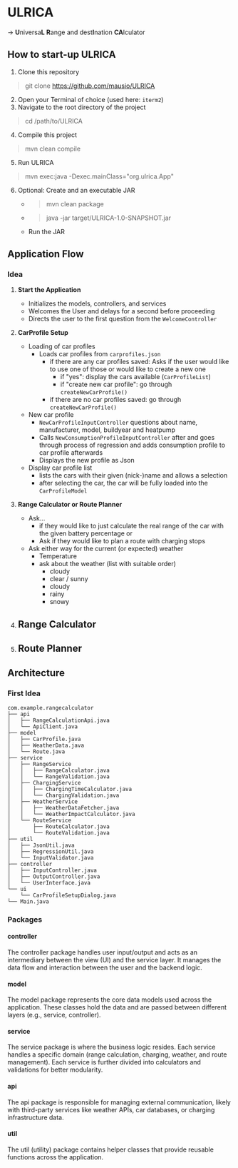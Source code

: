 # ULRICA 
-> **U**niversa**L** **R**ange and dest**I**nation **CA**lculator

## How to start-up ULRICA

1. Clone this repository
> git clone https://github.com/mausio/ULRICA
2. Open your Terminal of choice (used here: `iterm2`)
3. Navigate to the root directory of the project
> cd /path/to/ULRICA
4. Compile this project
> mvn clean compile 
5. Run ULRICA
> mvn exec:java -Dexec.mainClass="org.ulrica.App"
6. Optional: Create and an executable JAR
   - > mvn clean package
   - > java -jar target/ULRICA-1.0-SNAPSHOT.jar
   - Run the JAR

## Application Flow

### Idea

1. **Start the Application** 
   - Initializes the models, controllers, and services 
   - Welcomes the User and delays for a second before proceeding 
   - Directs the user to the first question from the `WelcomeController`

2. **CarProfile Setup**
   - Loading of car profiles
     - Loads car profiles from `carprofiles.json`
       - if there are any car profiles saved: Asks if the user would like to 
         use one of those or would like to create a new one
         - if "yes": display the cars available (`CarProfileList`)
         - if "create new car profile": go through `createNewCarProfile()`
       - if there are no car profiles saved: go through `createNewCarProfile()`
   - New car profile
     - `NewCarProfileInputController` questions about name, manufacturer, model, 
       buildyear and heatpump 
     - Calls `NewConsumptionProfileInputController` after and goes through 
       process of regression and adds consumption profile to car profile 
       afterwards
     - Displays the new profile as Json
   - Display car profile list 
     - lists the cars with their given (nick-)name and allows a selection
     - after selecting the car, the car will be fully loaded into the 
       `CarProfileModel`
4. **Range Calculator or Route Planner**
   - Ask...
     - if they would like to just calculate the real range of the car with
       the given battery percentage or
     - Ask if they would like to plan a route with charging stops 
   - Ask either way for the current (or expected) weather
     - Temperature 
     - ask about the weather (list with suitable order)
       - cloudy
       - clear / sunny
       - cloudy 
       - rainy
       - snowy 
5. **Range Calculator**
   -
6. **Route Planner** 
   - 


## Architecture 

### First Idea
```
com.example.rangecalculator
├── api
│   ├── RangeCalculationApi.java        
│   └── ApiClient.java                   
├── model
│   ├── CarProfile.java                  
│   ├── WeatherData.java                 
│   └── Route.java                       
├── service
│   ├── RangeService                     
│   │   ├── RangeCalculator.java         
│   │   └── RangeValidation.java         
│   ├── ChargingService                  
│   │   ├── ChargingTimeCalculator.java  
│   │   └── ChargingValidation.java      
│   ├── WeatherService                   
│   │   ├── WeatherDataFetcher.java      
│   │   └── WeatherImpactCalculator.java  
│   └── RouteService                     
│       ├── RouteCalculator.java         
│       └── RouteValidation.java         
├── util
│   ├── JsonUtil.java                    
│   ├── RegressionUtil.java              
│   └── InputValidator.java              
├── controller
│   ├── InputController.java             
│   ├── OutputController.java            
│   └── UserInterface.java               
└── ui
    └── CarProfileSetupDialog.java
└── Main.java                            
```

### Packages

#### controller 
The controller package handles user input/output and acts as an intermediary between the view (UI) and the service layer. It manages the data flow and interaction between the user and the backend logic.

#### model
The model package represents the core data models used across the application. These classes hold the data and are passed between different layers (e.g., service, controller).

#### service
The service package is where the business logic resides. Each service handles a specific domain (range calculation, charging, weather, and route management). Each service is further divided into calculators and validations for better modularity.

#### api
The api package is responsible for managing external communication, likely with third-party services like weather APIs, car databases, or charging infrastructure data.

#### util
The util (utility) package contains helper classes that provide reusable functions across the application.

